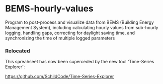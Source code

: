 # BEMS-hourly-values
Program to post-process and visualize data from BEMS (Building Energy Management System), including calculating hourly values from sub-hourly logging, handling gaps, correcting for daylight saving time, and synchronizing the time of multiple logged parameters

### Relocated
This spreahseet has now been superceded by the new tool 'Time-Series Explorer':

https://github.com/SchildCode/Time-Series-Explorer

